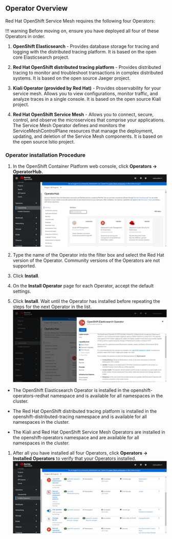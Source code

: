 ## Operator Overview

Red Hat OpenShift Service Mesh requires the following four Operators:

!!! warning
    Before moving on, ensure you have deployed all four of these Operators in order.

1. **OpenShift Elasticsearch** - Provides database storage for tracing and logging with the distributed tracing platform. It is based on the open core Elasticsearch project.

1. **Red Hat OpenShift distributed tracing platform** - Provides distributed tracing to monitor and troubleshoot transactions in complex distributed systems. It is based on the open source Jaeger project.

1. **Kiali Operator (provided by Red Hat)** - Provides observability for your service mesh. Allows you to view configurations, monitor traffic, and analyze traces in a single console. It is based on the open source Kiali project.

1. **Red Hat OpenShift Service Mesh** - Allows you to connect, secure, control, and observe the microservices that comprise your applications. The Service Mesh Operator defines and monitors the ServiceMeshControlPlane resources that manage the deployment, updating, and deletion of the Service Mesh components. It is based on the open source Istio project.

### Operator installation Procedure

1. In the OpenShift Container Platform web console, click **Operators → OperatorHub.**
![operator hub](../assets/images/operatorhub.PNG)

1. Type the name of the Operator into the filter box and select the Red Hat version of the Operator. Community versions of the Operators are not supported.

1. Click **Install**.

1. On the **Install Operator** page for each Operator, accept the default settings.

1. Click **Install**. Wait until the Operator has installed before repeating the steps for the next Operator in the list.
![Operator Install](../assets/images/operatorhub-click-install.PNG)

  * The OpenShift Elasticsearch Operator is installed in the openshift-operators-redhat namespace and is available for all namespaces in the cluster.

  * The Red Hat OpenShift distributed tracing platform is installed in the openshift-distributed-tracing namespace and is available for all namespaces in the cluster.

  * The Kiali and Red Hat OpenShift Service Mesh Operators are installed in the openshift-operators namespace and are available for all namespaces in the cluster.

1. After all you have installed all four Operators, click **Operators → Installed Operators** to verify that your Operators installed.
![Installed Operators](../assets/images/show-installed-operators.PNG)
